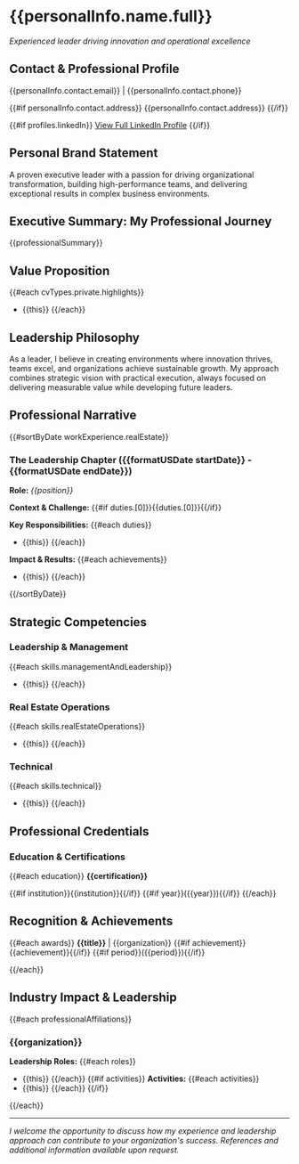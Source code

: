 # {{personalInfo.name.full}}

_Experienced leader driving innovation and operational excellence_

## Contact & Professional Profile
{{personalInfo.contact.email}} | {{personalInfo.contact.phone}}

{{#if personalInfo.contact.address}}
{{personalInfo.contact.address}}
{{/if}}

{{#if profiles.linkedIn}}
[View Full LinkedIn Profile]({{profiles.linkedIn}})
{{/if}}

## Personal Brand Statement
A proven executive leader with a passion for driving organizational transformation, building high-performance teams, and delivering exceptional results in complex business environments.

## Executive Summary: My Professional Journey
{{professionalSummary}}

## Value Proposition
{{#each cvTypes.private.highlights}}
- {{this}}
{{/each}}

## Leadership Philosophy
As a leader, I believe in creating environments where innovation thrives, teams excel, and organizations achieve sustainable growth. My approach combines strategic vision with practical execution, always focused on delivering measurable value while developing future leaders.

## Professional Narrative
{{#sortByDate workExperience.realEstate}}
### The Leadership Chapter ({{formatUSDate startDate}} - {{formatUSDate endDate}})
**Role:** _{{position}}_

**Context & Challenge:**
{{#if duties.[0]}}{{duties.[0]}}{{/if}}

**Key Responsibilities:**
{{#each duties}}
- {{this}}
{{/each}}

**Impact & Results:**
{{#each achievements}}
- {{this}}
{{/each}}

{{/sortByDate}}

## Strategic Competencies

### Leadership & Management
{{#each skills.managementAndLeadership}}
- {{this}}
{{/each}}

### Real Estate Operations
{{#each skills.realEstateOperations}}
- {{this}}
{{/each}}

### Technical
{{#each skills.technical}}
- {{this}}
{{/each}}

## Professional Credentials

### Education & Certifications
{{#each education}}
**{{certification}}**

{{#if institution}}{{institution}}{{/if}} {{#if year}}({{year}}){{/if}}
{{/each}}

## Recognition & Achievements
{{#each awards}}
**{{title}}** | {{organization}}
{{#if achievement}}{{achievement}}{{/if}}
{{#if period}}({{period}}){{/if}}

{{/each}}

## Industry Impact & Leadership
{{#each professionalAffiliations}}
### {{organization}}
**Leadership Roles:**
{{#each roles}}
- {{this}}
{{/each}}
{{#if activities}}
**Activities:**
{{#each activities}}
- {{this}}
{{/each}}
{{/if}}

{{/each}}

---
_I welcome the opportunity to discuss how my experience and leadership approach can contribute to your organization's success. References and additional information available upon request._
